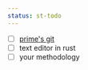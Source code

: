 ```yaml
---
status: st-todo
---
```


- [ ] [prime's git](https://kwww.youtube.com/watch?v=rH3zE7VlIMs)
- [ ] text editor in rust
- [ ] your methodology